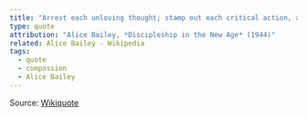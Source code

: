 ```yaml
---
title: "Arrest each unloving thought; stamp out each critical action, and teach yourself to love all beings - not in theory but in deed and in truth."
type: quote
attribution: "Alice Bailey, *Discipleship in the New Age* (1944)"
related: Alice Bailey - Wikipedia
tags:
  - quote
  - compassion
  - Alice Bailey
---
```

Source: [Wikiquote](https://en.wikiquote.org/wiki/Compassion)